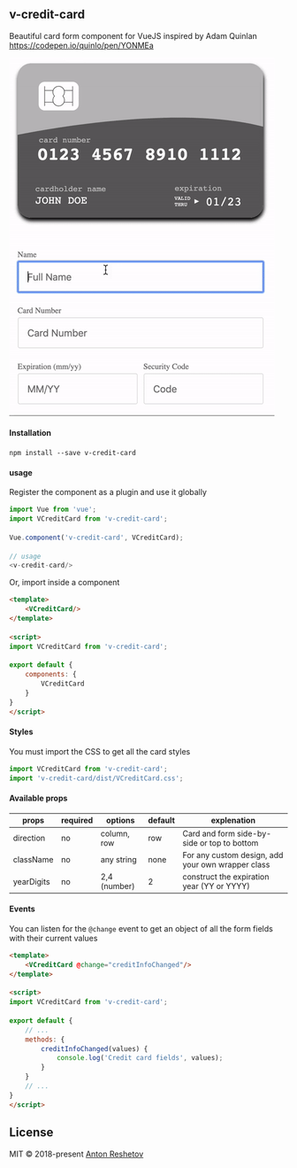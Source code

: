 ## v-credit-card

Beautiful card form component for VueJS inspired by Adam Quinlan https://codepen.io/quinlo/pen/YONMEa

<img src="./card.gif">

#### Installation

```
npm install --save v-credit-card
```

#### usage

Register the component as a plugin and use it globally


```js
import Vue from 'vue';
import VCreditCard from 'v-credit-card';

Vue.component('v-credit-card', VCreditCard);

// usage
<v-credit-card/>
```

Or, import inside a component


```html
<template>
    <VCreditCard/>
</template>

<script>
import VCreditCard from 'v-credit-card';

export default {
    components: {
        VCreditCard
    }
}
</script>
```

#### Styles
You must import the CSS to get all the card styles
```js
import VCreditCard from 'v-credit-card';
import 'v-credit-card/dist/VCreditCard.css';
```

#### Available props

|  props     | required | options      | default    | explenation                                       |
|------------|----------|--------------|------------|---------------------------------------------------|
| direction  | no       | column, row  |    row     | Card and form side-by-side or top to bottom       |
| className  | no       | any string   |    none    | For any custom design, add your own wrapper class |
| yearDigits | no       | 2,4 (number) |    2       | construct the expiration year (YY or YYYY)        |

#### Events

You can listen for the `@change` event to get an object of all the form fields with their current values

```html
<template>
    <VCreditCard @change="creditInfoChanged"/>
</template>

<script>
import VCreditCard from 'v-credit-card';

export default {
    // ...
    methods: {
        creditInfoChanged(values) {
            console.log('Credit card fields', values); 
        }
    }
    // ...
}
</script>
```

## License

MIT © 2018-present [Anton Reshetov](http://antonreshetov.com)
